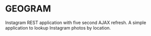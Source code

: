 # GEOGRAM
Instagram REST application with five second AJAX refresh.
A simple application to lookup Instagram photos by location.
